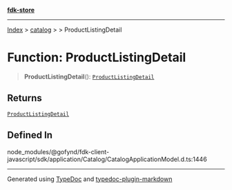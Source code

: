 [**fdk-store**](../../../README.md)
***

[Index](../../../API.md) > [catalog](../../README.md) > [<internal>](../README.md) > ProductListingDetail

# Function: ProductListingDetail

> **ProductListingDetail**(): [`ProductListingDetail`](../type-aliases/type-alias.ProductListingDetail.md)

## Returns

[`ProductListingDetail`](../type-aliases/type-alias.ProductListingDetail.md)

## Defined In

node\_modules/@gofynd/fdk-client-javascript/sdk/application/Catalog/CatalogApplicationModel.d.ts:1446

***
Generated using [TypeDoc](https://typedoc.org/) and [typedoc-plugin-markdown](https://www.npmjs.com/package/typedoc-plugin-markdown)
